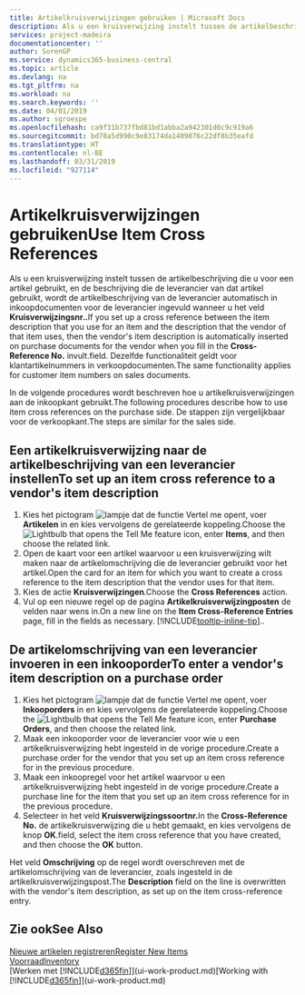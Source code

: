 ```yaml
---
title: Artikelkruisverwijzingen gebruiken | Microsoft Docs
description: Als u een kruisverwijzing instelt tussen de artikelbeschrijving die u voor een artikel gebruikt, en de beschrijving die de leverancier van dat artikel gebruikt, wordt de artikelbeschrijving van de leverancier automatisch in inkoopdocumenten voor de leverancier ingevuld wanneer u het veld **Kruisverwijzingsnr.** invult.
services: project-madeira
documentationcenter: ''
author: SorenGP
ms.service: dynamics365-business-central
ms.topic: article
ms.devlang: na
ms.tgt_pltfrm: na
ms.workload: na
ms.search.keywords: ''
ms.date: 04/01/2019
ms.author: sgroespe
ms.openlocfilehash: ca9f31b737fbd81bd1abba2a942301d0c9c919a6
ms.sourcegitcommit: bd78a5d990c9e83174da1409076c22df8b35eafd
ms.translationtype: HT
ms.contentlocale: nl-BE
ms.lasthandoff: 03/31/2019
ms.locfileid: "927114"
---
```

# <a name="use-item-cross-references"></a><span data-ttu-id="e64af-104">Artikelkruisverwijzingen gebruiken</span><span class="sxs-lookup"><span data-stu-id="e64af-104">Use Item Cross References</span></span>
<span data-ttu-id="e64af-105">Als u een kruisverwijzing instelt tussen de artikelbeschrijving die u voor een artikel gebruikt, en de beschrijving die de leverancier van dat artikel gebruikt, wordt de artikelbeschrijving van de leverancier automatisch in inkoopdocumenten voor de leverancier ingevuld wanneer u het veld **Kruisverwijzingsnr..**</span><span class="sxs-lookup"><span data-stu-id="e64af-105">If you set up a cross reference between the item description that you use for an item and the description that the vendor of that item uses, then the vendor's item description is automatically inserted on purchase documents for the vendor when you fill in the **Cross-Reference No.**</span></span> <span data-ttu-id="e64af-106">invult.</span><span class="sxs-lookup"><span data-stu-id="e64af-106">field.</span></span> <span data-ttu-id="e64af-107">Dezelfde functionaliteit geldt voor klantartikelnummers in verkoopdocumenten.</span><span class="sxs-lookup"><span data-stu-id="e64af-107">The same functionality applies for customer item numbers on sales documents.</span></span>

<span data-ttu-id="e64af-108">In de volgende procedures wordt beschreven hoe u artikelkruisverwijzingen aan de inkoopkant gebruikt.</span><span class="sxs-lookup"><span data-stu-id="e64af-108">The following procedures describe how to use item cross references on the purchase side.</span></span> <span data-ttu-id="e64af-109">De stappen zijn vergelijkbaar voor de verkoopkant.</span><span class="sxs-lookup"><span data-stu-id="e64af-109">The steps are similar for the sales side.</span></span>

## <a name="to-set-up-an-item-cross-reference-to-a-vendors-item-description"></a><span data-ttu-id="e64af-110">Een artikelkruisverwijzing naar de artikelbeschrijving van een leverancier instellen</span><span class="sxs-lookup"><span data-stu-id="e64af-110">To set up an item cross reference to a vendor's item description</span></span>
1. <span data-ttu-id="e64af-111">Kies het pictogram ![lampje dat de functie Vertel me opent](media/ui-search/search_small.png "Vertel me wat u wilt doen"), voer **Artikelen** in en kies vervolgens de gerelateerde koppeling.</span><span class="sxs-lookup"><span data-stu-id="e64af-111">Choose the ![Lightbulb that opens the Tell Me feature](media/ui-search/search_small.png "Tell me what you want to do") icon, enter **Items**, and then choose the related link.</span></span>
2. <span data-ttu-id="e64af-112">Open de kaart voor een artikel waarvoor u een kruisverwijzing wilt maken naar de artikelomschrijving die de leverancier gebruikt voor het artikel.</span><span class="sxs-lookup"><span data-stu-id="e64af-112">Open the card for an item for which you want to create a cross reference to the item description that the vendor uses for that item.</span></span>
3. <span data-ttu-id="e64af-113">Kies de actie **Kruisverwijzingen**.</span><span class="sxs-lookup"><span data-stu-id="e64af-113">Choose the **Cross References** action.</span></span>
4. <span data-ttu-id="e64af-114">Vul op een nieuwe regel op de pagina **Artikelkruisverwijzingposten** de velden naar wens in.</span><span class="sxs-lookup"><span data-stu-id="e64af-114">On a new line on the **Item Cross-Reference Entries** page, fill in the fields as necessary.</span></span> [!INCLUDE[tooltip-inline-tip](includes/tooltip-inline-tip_md.md)]<span data-ttu-id="e64af-115">.</span><span class="sxs-lookup"><span data-stu-id="e64af-115">.</span></span>

## <a name="to-enter-a-vendors-item-description-on-a-purchase-order"></a><span data-ttu-id="e64af-116">De artikelomschrijving van een leverancier invoeren in een inkooporder</span><span class="sxs-lookup"><span data-stu-id="e64af-116">To enter a vendor's item description on a purchase order</span></span>
1. <span data-ttu-id="e64af-117">Kies het pictogram ![lampje dat de functie Vertel me opent](media/ui-search/search_small.png "Vertel me wat u wilt doen"), voer **Inkooporders** in en kies vervolgens de gerelateerde koppeling.</span><span class="sxs-lookup"><span data-stu-id="e64af-117">Choose the ![Lightbulb that opens the Tell Me feature](media/ui-search/search_small.png "Tell me what you want to do") icon, enter **Purchase Orders**, and then choose the related link.</span></span>
2. <span data-ttu-id="e64af-118">Maak een inkooporder voor de leverancier voor wie u een artikelkruisverwijzing hebt ingesteld in de vorige procedure.</span><span class="sxs-lookup"><span data-stu-id="e64af-118">Create a purchase order for the vendor that you set up an item cross reference for in the previous procedure.</span></span>
3. <span data-ttu-id="e64af-119">Maak een inkoopregel voor het artikel waarvoor u een artikelkruisverwijzing hebt ingesteld in de vorige procedure.</span><span class="sxs-lookup"><span data-stu-id="e64af-119">Create a purchase line for the item that you set up an item cross reference for in the previous procedure.</span></span>
4. <span data-ttu-id="e64af-120">Selecteer in het veld **Kruisverwijzingssoortnr.**</span><span class="sxs-lookup"><span data-stu-id="e64af-120">In the **Cross-Reference No.**</span></span> <span data-ttu-id="e64af-121">de artikelkruisverwijzing die u hebt gemaakt, en kies vervolgens de knop **OK**.</span><span class="sxs-lookup"><span data-stu-id="e64af-121">field, select the item cross reference that you have created, and then choose the **OK** button.</span></span>

<span data-ttu-id="e64af-122">Het veld **Omschrijving** op de regel wordt overschreven met de artikelomschrijving van de leverancier, zoals ingesteld in de artikelkruisverwijzingspost.</span><span class="sxs-lookup"><span data-stu-id="e64af-122">The **Description** field on the line is overwritten with the vendor's item description, as set up on the item cross-reference entry.</span></span>

## <a name="see-also"></a><span data-ttu-id="e64af-123">Zie ook</span><span class="sxs-lookup"><span data-stu-id="e64af-123">See Also</span></span>
[<span data-ttu-id="e64af-124">Nieuwe artikelen registreren</span><span class="sxs-lookup"><span data-stu-id="e64af-124">Register New Items</span></span>](inventory-how-register-new-items.md)  
[<span data-ttu-id="e64af-125">Voorraad</span><span class="sxs-lookup"><span data-stu-id="e64af-125">Inventory</span></span>](inventory-manage-inventory.md)  
<span data-ttu-id="e64af-126">[Werken met [!INCLUDE[d365fin](includes/d365fin_md.md)]](ui-work-product.md)</span><span class="sxs-lookup"><span data-stu-id="e64af-126">[Working with [!INCLUDE[d365fin](includes/d365fin_md.md)]](ui-work-product.md)</span></span>
